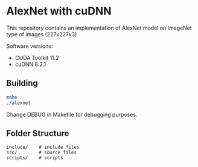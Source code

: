 # AlexNet with cuDNN

This repository contains an implementation of AlexNet model on ImageNet type of images (227x227x3)

Software versions: 
* CUDA Toolkit 11.2
* cuDNN 8.2.1


## Building

```sh
make
./alexnet
```

Change DEBUG in Makefile for debugging purposes.

## Folder Structure

```
include/    # include files
src/        # source files
scripts/    # scripts
```
